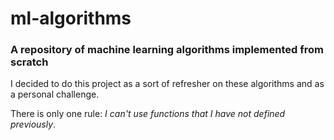 # ml-algorithms
### A repository of machine learning algorithms implemented from scratch


I decided to do this project as a sort of refresher on these algorithms and as a personal challenge.

There is only one rule: *I can't use functions that I have not defined previously*.
